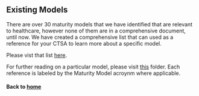 ## Existing Models

There are over 30 maturity models that we have identified that are relevant to healthcare, however none of them are in a comprehensive document, until now. We have created a comprehensive list that can used as a reference for your CTSA to learn more about a specific model. 

Please vist that list [here](https://docs.google.com/document/d/1Zj1owDXyIQOijKCeOWUwEZWvjZ4Ka89SMIBMgKFtnmQ).

For further reading on a particular model, please visit [this](https://drive.google.com/drive/u/0/folders/1DSD_NYqBRJeim05EEbjbPeQnBRdk7rjp) folder. Each reference is labeled by the Maturity Model acroynm where applicable.


#### Back to [home](https://data2health.github.io/maturity-model/)
